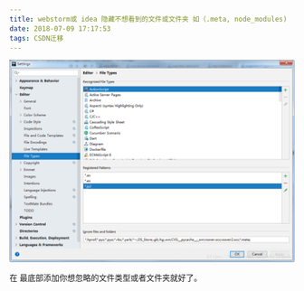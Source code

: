 ```yaml
---
title: webstorm或 idea 隐藏不想看到的文件或文件夹 如（.meta, node_modules)
date: 2018-07-09 17:17:53
tags: CSDN迁移
---
```

  ![这里写图片描述](/images/20180709171635547.png)

 在 最底部添加你想忽略的文件类型或者文件夹就好了。

   
  